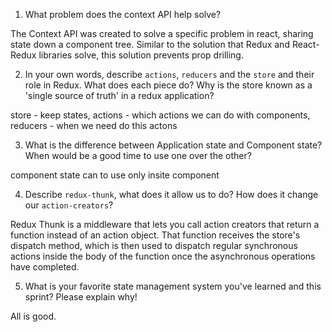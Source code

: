 1. What problem does the context API help solve?

The Context API was created to solve a specific problem in react, sharing state down a component tree. Similar to the solution that Redux and React-Redux libraries solve, this solution prevents prop drilling.

2. In your own words, describe `actions`, `reducers` and the `store` and their role in Redux. What does each piece do? Why is the store known as a 'single source of truth' in a redux application?

store - keep states, actions - which actions we can do with components, reducers - when we need do this actons

3. What is the difference between Application state and Component state? When would be a good time to use one over the other?

component state can to use only insite component

4. Describe `redux-thunk`, what does it allow us to do? How does it change our `action-creators`?

Redux Thunk is a middleware that lets you call action creators that return a function instead of an action object. That function receives the store's dispatch method, which is then used to dispatch regular synchronous actions inside the body of the function once the asynchronous operations have completed.

5. What is your favorite state management system you've learned and this sprint? Please explain why!

All is good.
